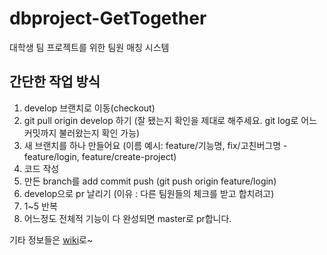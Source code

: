 # dbproject-GetTogether
대학생 팀 프로젝트를 위한 팀원 매칭 시스템

## 간단한 작업 방식
1. develop 브랜치로 이동(checkout)
2. git pull origin develop 하기 (잘 됐는지 확인을 제대로 해주세요. git log로 어느 커밋까지 불러왔는지 확인 가능)
3. 새 브랜치를 하나 만들어요 (이름 예시: feature/기능명, fix/고친버그명 - feature/login, feature/create-project)
4. 코드 작성
5. 만든 branch를 add commit push (git push origin feature/login)
6. develop으로 pr 날리기 (이유 : 다른 팀원들의 체크를 받고 합치려고)
7. 1~5 반복
8. 어느정도 전체적 기능이 다 완성되면 master로 pr합니다.


기타 정보들은 [wiki](https://github.com/syeonbot/dbproject-GetTogether/wiki)로~
